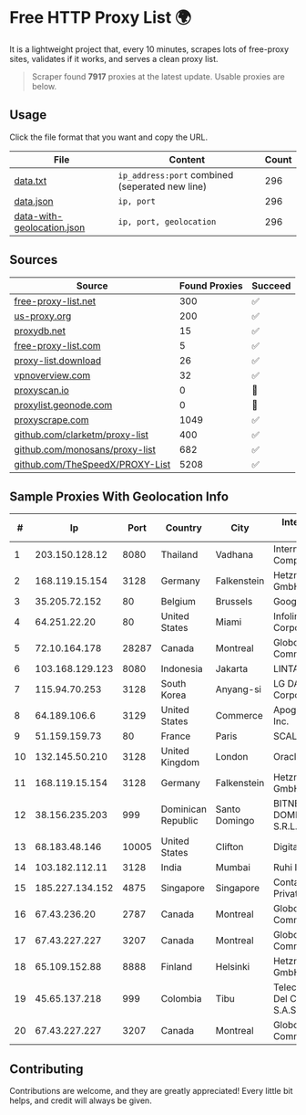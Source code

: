 
# Free HTTP Proxy List 🌍

It is a lightweight project that, every 10 minutes, scrapes lots of free-proxy sites, validates if it works, and serves a clean proxy list.


> Scraper found **7917** proxies at the latest update. Usable proxies are below.

## Usage

Click the file format that you want and copy the URL.


|File|Content|Count|
|----|-------|-----|
|[data.txt](https://raw.githubusercontent.com/themiralay/Proxy-List-World/master/data.txt)|`ip_address:port` combined (seperated new line)|296|
|[data.json](https://raw.githubusercontent.com/themiralay/Proxy-List-World/master/data.json)|`ip, port`|296|
|[data-with-geolocation.json](https://raw.githubusercontent.com/themiralay/Proxy-List-World/master/data-with-geolocation.json)|`ip, port, geolocation`|296|

## Sources

|Source|Found Proxies|Succeed|
|------|-------------|-------|
|[free-proxy-list.net](https://free-proxy-list.net)|300|✅|
|[us-proxy.org](https://www.us-proxy.org)|200|✅|
|[proxydb.net](http://proxydb.net)|15|✅|
|[free-proxy-list.com](https://free-proxy-list.com/?page=&port=&type%5B%5D=http&type%5B%5D=https&up_time=0&search=Search)|5|✅|
|[proxy-list.download](https://www.proxy-list.download/HTTP)|26|✅|
|[vpnoverview.com](https://vpnoverview.com/privacy/anonymous-browsing/free-proxy-servers)|32|✅|
|[proxyscan.io](https://www.proxyscan.io)|0|🚫|
|[proxylist.geonode.com](https://proxylist.geonode.com/api/proxy-list?limit=300&page=1&sort_by=lastChecked&sort_type=desc&protocols=http,https)|0|🚫|
|[proxyscrape.com](https://api.proxyscrape.com/v2/?request=displayproxies&protocol=http&timeout=10000&country=all&ssl=all&anonymity=all)|1049|✅|
|[github.com/clarketm/proxy-list](https://raw.githubusercontent.com/clarketm/proxy-list/master/proxy-list-raw.txt)|400|✅|
|[github.com/monosans/proxy-list](https://raw.githubusercontent.com/monosans/proxy-list/main/proxies/http.txt)|682|✅|
|[github.com/TheSpeedX/PROXY-List](https://raw.githubusercontent.com/TheSpeedX/PROXY-List/master/http.txt)|5208|✅|


## Sample Proxies With Geolocation Info

|#|Ip|Port|Country|City|Internet Service Provider|
|-|--|----|-------|----|-------------------------|
|1|203.150.128.12|8080|Thailand|Vadhana|Internet Thailand Company Ltd|
|2|168.119.15.154|3128|Germany|Falkenstein|Hetzner Online GmbH|
|3|35.205.72.152|80|Belgium|Brussels|Google LLC|
|4|64.251.22.20|80|United States|Miami|Infolink Global Corporation|
|5|72.10.164.178|28287|Canada|Montreal|GloboTech Communications|
|6|103.168.129.123|8080|Indonesia|Jakarta|LINTASARTA|
|7|115.94.70.253|3128|South Korea|Anyang-si|LG DACOM Corporation|
|8|64.189.106.6|3129|United States|Commerce|Apogee Telecom Inc.|
|9|51.159.159.73|80|France|Paris|SCALEWAY|
|10|132.145.50.210|3128|United Kingdom|London|Oracle Corporation|
|11|168.119.15.154|3128|Germany|Falkenstein|Hetzner Online GmbH|
|12|38.156.235.203|999|Dominican Republic|Santo Domingo|BITNET DOMINICANA, S.R.L.|
|13|68.183.48.146|10005|United States|Clifton|DigitalOcean, LLC|
|14|103.182.112.11|3128|India|Mumbai|Ruhi Infotech|
|15|185.227.134.152|4875|Singapore|Singapore|Contabo Asia Private Limited|
|16|67.43.236.20|2787|Canada|Montreal|GloboTech Communications|
|17|67.43.227.227|3207|Canada|Montreal|GloboTech Communications|
|18|65.109.152.88|8888|Finland|Helsinki|Hetzner Online GmbH|
|19|45.65.137.218|999|Colombia|Tibu|Telecomunicaciones Del Catatumbo S.A.S|
|20|67.43.227.227|3207|Canada|Montreal|GloboTech Communications|



## Contributing

Contributions are welcome, and they are greatly appreciated! Every
little bit helps, and credit will always be given.

